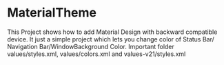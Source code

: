 # MaterialTheme
This Project shows how to add Material Design with backward compatible device.
It just a simple project which lets you change color of Status Bar/ Navigation Bar/WindowBackground Color.
Important folder values/styles.xml, values/colors.xml and values-v21/styles.xml  
